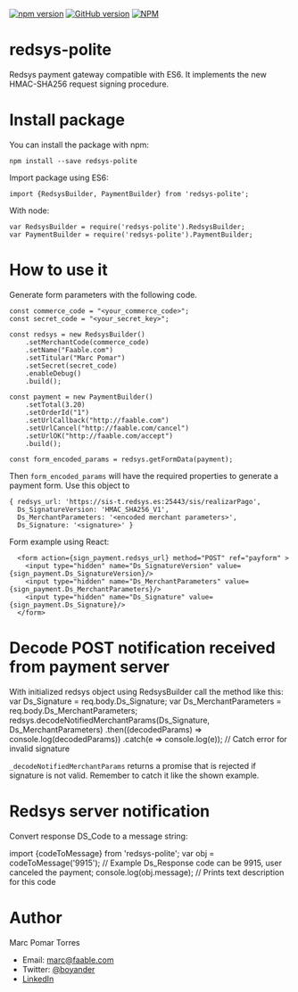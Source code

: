 [![npm version](https://badge.fury.io/js/redsys-polite.svg)](https://badge.fury.io/js/redsys-polite)
[![GitHub version](https://badge.fury.io/gh/boyander%2Fredsys-polite.svg)](https://badge.fury.io/gh/boyander%2Fredsys-polite)
[![NPM](https://nodei.co/npm/redsys-polite.png?downloads=true&downloadRank=true&stars=true)](https://nodei.co/npm/redsys-polite/)

# redsys-polite

Redsys payment gateway compatible with ES6. It implements the new HMAC-SHA256 request signing procedure.

# Install package

You can install the package with npm:

    npm install --save redsys-polite

Import package using ES6:

    import {RedsysBuilder, PaymentBuilder} from 'redsys-polite';

With node:

    var RedsysBuilder = require('redsys-polite').RedsysBuilder;
    var PaymentBuilder = require('redsys-polite').PaymentBuilder;

# How to use it

Generate form parameters with the following code.

    const commerce_code = "<your_commerce_code>";
    const secret_code = "<your_secret_key>";

    const redsys = new RedsysBuilder()
        .setMerchantCode(commerce_code)
        .setName("Faable.com")
        .setTitular("Marc Pomar")
        .setSecret(secret_code)
        .enableDebug()
        .build();

    const payment = new PaymentBuilder()
        .setTotal(3.20)
        .setOrderId("1")
        .setUrlCallback("http://faable.com")
        .setUrlCancel("http://faable.com/cancel")
        .setUrlOK("http://faable.com/accept")
        .build();

    const form_encoded_params = redsys.getFormData(payment);

Then `form_encoded_params` will have the required properties to generate a payment form. Use this object to

    { redsys_url: 'https://sis-t.redsys.es:25443/sis/realizarPago',
      Ds_SignatureVersion: 'HMAC_SHA256_V1',
      Ds_MerchantParameters: '<encoded merchant parameters>',
      Ds_Signature: '<signature>' }

Form example using React:

      <form action={sign_payment.redsys_url} method="POST" ref="payform" >
        <input type="hidden" name="Ds_SignatureVersion" value={sign_payment.Ds_SignatureVersion}/>
        <input type="hidden" name="Ds_MerchantParameters" value={sign_payment.Ds_MerchantParameters}/>
        <input type="hidden" name="Ds_Signature" value={sign_payment.Ds_Signature}/>
      </form>

# Decode POST notification received from payment server

With initialized redsys object using RedsysBuilder call the method like this:
  var Ds_Signature = req.body.Ds_Signature;
  var Ds_MerchantParameters = req.body.Ds_MerchantParameters;
  redsys.decodeNotifiedMerchantParams(Ds_Signature, Ds_MerchantParameters)
      .then((decodedParams) => console.log(decodedParams))
      .catch(e => console.log(e)); // Catch error for invalid signature

`_decodeNotifiedMerchantParams` returns a promise that is rejected if signature is not valid. Remember to catch it like the shown example.

# Redsys server notification

Convert response DS_Code to a message string:

  import {codeToMessage} from 'redsys-polite';
  var obj = codeToMessage('9915'); // Example Ds_Response code can be 9915, user canceled the payment;
  console.log(obj.message); // Prints text description for this code

# Author
Marc Pomar Torres
- Email: marc@faable.com
- Twitter: [@boyander](https://twitter.com/boyander)
- [LinkedIn](https://www.linkedin.com/in/marc-pomar-torres-8297a536)
